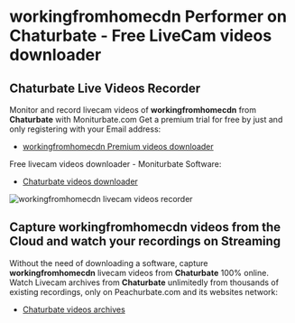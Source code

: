 # workingfromhomecdn Performer on Chaturbate - Free LiveCam videos downloader

## Chaturbate Live Videos Recorder

Monitor and record livecam videos of **workingfromhomecdn** from **Chaturbate** with Moniturbate.com
Get a premium trial for free by just and only registering with your Email address:
* [workingfromhomecdn Premium videos downloader](https://moniturbate.com/request-demo-licence-key.html)

Free livecam videos downloader - Moniturbate Software:
* [Chaturbate videos downloader](https://moniturbate.com/moniturbate-download-software.html)

![workingfromhomecdn livecam videos recorder](https://peachurnet.com/templates/moniturbate-software.png)


## Capture workingfromhomecdn videos from the Cloud and watch your recordings on Streaming

Without the need of downloading a software, capture **workingfromhomecdn** livecam videos from **Chaturbate** 100% online.
Watch Livecam archives from **Chaturbate** unlimitedly from thousands of existing recordings, only on Peachurbate.com and its websites network:
* [Chaturbate videos archives](https://peachurnet.com/)